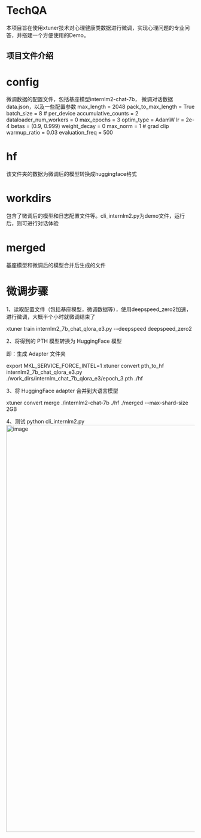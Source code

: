 # TechQA
本项目旨在使用xtuner技术对心理健康类数据进行微调，实现心理问题的专业问答，并搭建一个方便使用的Demo。

## 项目文件介绍

# config
微调数据的配置文件，包括基座模型internlm2-chat-7b， 微调对话数据data.json，以及一些配置参数
max_length = 2048
pack_to_max_length = True
batch_size = 8 # per_device
accumulative_counts = 2
dataloader_num_workers = 0
max_epochs = 3
optim_type = AdamW
lr = 2e-4
betas = (0.9, 0.999)
weight_decay = 0
max_norm = 1  # grad clip
warmup_ratio = 0.03
evaluation_freq = 500

# hf
该文件夹的数据为微调后的模型转换成huggingface格式

# workdirs
包含了微调后的模型和日志配置文件等。cli_internlm2.py为demo文件，运行后，则可进行对话体验

# merged
基座模型和微调后的模型合并后生成的文件

# 微调步骤
1、读取配置文件（包括基座模型，微调数据等），使用deepspeed_zero2加速，进行微调，大概半个小时就微调结束了

xtuner train internlm2_7b_chat_qlora_e3.py --deepspeed deepspeed_zero2

2、将得到的 PTH 模型转换为 HuggingFace 模型

即：生成 Adapter 文件夹

export MKL_SERVICE_FORCE_INTEL=1
xtuner convert pth_to_hf internlm2_7b_chat_qlora_e3.py ./work_dirs/internlm_chat_7b_qlora_e3/epoch_3.pth ./hf

3、将 HuggingFace adapter 合并到大语言模型

xtuner convert merge ./internlm2-chat-7b ./hf ./merged --max-shard-size 2GB

4、测试
python cli_internlm2.py
<img width="1089" alt="image" src="https://github.com/huangrs494/TechQA/assets/19499939/95fe3d0d-8ca6-4dab-af6e-5a1e687d9bb8">




